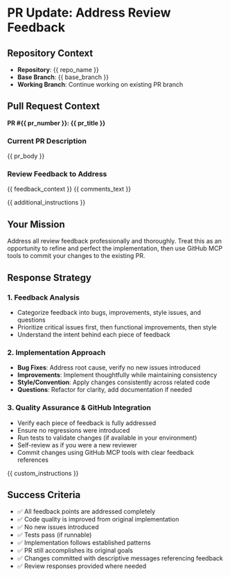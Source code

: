 # PR Update: Address Review Feedback

## Repository Context
- **Repository**: {{ repo_name }}
- **Base Branch**: {{ base_branch }}
- **Working Branch**: Continue working on existing PR branch

## Pull Request Context
**PR #{{ pr_number }}: {{ pr_title }}**

### Current PR Description
{{ pr_body }}

### Review Feedback to Address
{{ feedback_context }}
{{ comments_text }}

{{ additional_instructions }}

## Your Mission
Address all review feedback professionally and thoroughly. Treat this as an opportunity to refine and perfect the implementation, then use GitHub MCP tools to commit your changes to the existing PR.

## Response Strategy

### 1. Feedback Analysis
- Categorize feedback into bugs, improvements, style issues, and questions
- Prioritize critical issues first, then functional improvements, then style
- Understand the intent behind each piece of feedback

### 2. Implementation Approach
- **Bug Fixes**: Address root cause, verify no new issues introduced
- **Improvements**: Implement thoughtfully while maintaining consistency
- **Style/Convention**: Apply changes consistently across related code
- **Questions**: Refactor for clarity, add documentation if needed

### 3. Quality Assurance & GitHub Integration
- Verify each piece of feedback is fully addressed
- Ensure no regressions were introduced
- Run tests to validate changes (if available in your environment)
- Self-review as if you were a new reviewer
- Commit changes using GitHub MCP tools with clear feedback references

{{ custom_instructions }}

## Success Criteria
- ✅ All feedback points are addressed completely
- ✅ Code quality is improved from original implementation
- ✅ No new issues introduced
- ✅ Tests pass (if runnable)
- ✅ Implementation follows established patterns
- ✅ PR still accomplishes its original goals
- ✅ Changes committed with descriptive messages referencing feedback
- ✅ Review responses provided where needed
